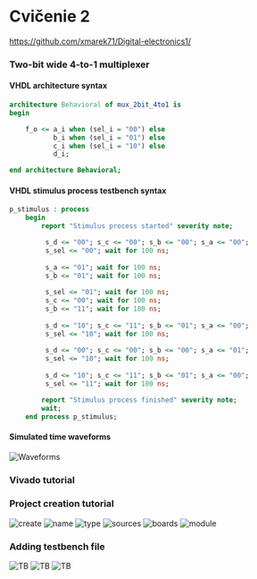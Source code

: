 # Cvičenie 2

https://github.com/xmarek71/Digital-electronics1/

### Two-bit wide 4-to-1 multiplexer

#### VHDL architecture syntax

````vhdl 
architecture Behavioral of mux_2bit_4to1 is
begin

    f_o <= a_i when (sel_i = "00") else
           b_i when (sel_i = "01") else
           c_i when (sel_i = "10") else
           d_i;

end architecture Behavioral;
````

#### VHDL stimulus process testbench syntax

```vhdl 
p_stimulus : process
    begin
        report "Stimulus process started" severity note;

         s_d <= "00"; s_c <= "00"; s_b <= "00"; s_a <= "00";
         s_sel <= "00"; wait for 100 ns;
        
         s_a <= "01"; wait for 100 ns;
         s_b <= "01"; wait for 100 ns;
        
         s_sel <= "01"; wait for 100 ns;
         s_c <= "00"; wait for 100 ns;
         s_b <= "11"; wait for 100 ns;
        
         s_d <= "10"; s_c <= "11"; s_b <= "01"; s_a <= "00";
         s_sel <= "10"; wait for 100 ns;
        
         s_d <= "00"; s_c <= "00"; s_b <= "00"; s_a <= "01";
         s_sel <= "10"; wait for 100 ns;
        
         s_d <= "10"; s_c <= "11"; s_b <= "01"; s_a <= "00";
         s_sel <= "11"; wait for 100 ns;

        report "Stimulus process finished" severity note;
        wait;
    end process p_stimulus;
````

#### Simulated time waveforms

![Waveforms](/Images/lab3/waveform.PNG)

### Vivado tutorial

### Project creation tutorial

![create](/Images/lab3/create.png)
![name](/Images/lab3/name.PNG)
![type](/Images/lab3/type.PNG)
![sources](/Images/lab3/sources.png)
![boards](/Images/lab3/boards.png)
![module](/Images/lab3/module.png)

### Adding testbench file

![TB](/Images/lab3/testbench.png)
![TB](/Images/lab3/testsources.png)
![TB](/Images/lab3/testsim.png)
